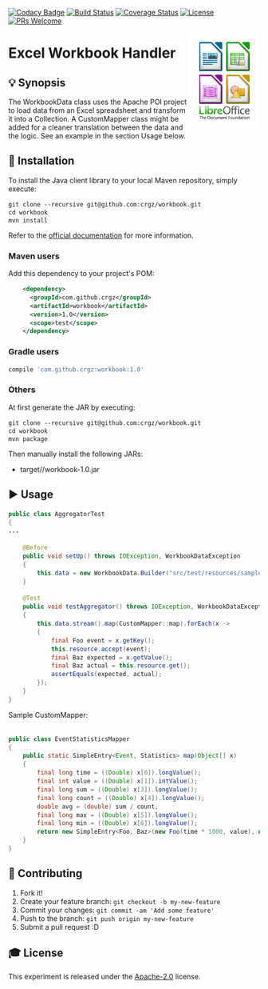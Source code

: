 [![Codacy Badge](https://api.codacy.com/project/badge/Grade/7e7b4472a8d342e3839dd70cbc600838)](https://www.codacy.com/app/conrado-m/workbook?utm_source=github.com&amp;utm_medium=referral&amp;utm_content=crgz/workbook&amp;utm_campaign=Badge_Grade)
[![Build Status](https://travis-ci.org/crgz/workbook.svg?branch=master)](https://travis-ci.org/crgz/workbook)
[![Coverage Status](https://coveralls.io/repos/github/crgz/workbook/badge.svg?branch=master)](https://coveralls.io/github/crgz/workbook?branch=master)
[![License](https://img.shields.io/badge/License-Apache%202.0-blue.svg)](https://opensource.org/licenses/Apache-2.0)
[![PRs Welcome](https://img.shields.io/badge/PRs-welcome-brightgreen.svg?style=flat-square)](http://makeapullrequest.com)

<img src="./site/icons/Libreoffice_icon_mix.png?raw=true" width="20%" align="right" style="border:20px solid white">


# Excel Workbook Handler

## 💡 Synopsis
The WorkbookData class uses the Apache POI project to load data from an Excel spreadsheet and transform it into a Collection. A CustomMapper class might be added for a cleaner translation between the data and the logic. See an example in the section Usage below.

## 💾 Installation

To install the Java client library to your local Maven repository, simply execute:

```shell
git clone --recursive git@github.com:crgz/workbook.git
cd workbook
mvn install
```

Refer to the [official documentation](https://maven.apache.org/plugins/maven-deploy-plugin/usage.html) for more information.

### Maven users

Add this dependency to your project's POM:

```xml
    <dependency>
      <groupId>com.github.crgz</groupId>
      <artifactId>workbook</artifactId>
      <version>1.0</version>
      <scope>test</scope>
    </dependency>
```

### Gradle users

```groovy
compile 'com.github.crgz:workbook:1.0'
```

### Others

At first generate the JAR by executing:

```
git clone --recursive git@github.com:crgz/workbook.git
cd workbook
mvn package
```

Then manually install the following JARs:

* target//workbook-1.0.jar

## ▶️ Usage

```Java
public class AggregatorTest
{
...

	@Before
	public void setUp() throws IOException, WorkbookDataException
	{
		this.data = new WorkbookData.Builder("src/test/resources/sample.xls").sheet(0).build().collection();
	}

	@Test
	public void testAggregator() throws IOException, WorkbookDataException
	{
		this.data.stream().map(CustomMapper::map).forEach(x ->
		{
			final Foo event = x.getKey();
			this.resource.accept(event);					
			final Baz expected = x.getValue();
			final Baz actual = this.resource.get();
			assertEquals(expected, actual);
		});
	}
}
```
Sample CustomMapper:

```Java

public class EventStatisticsMapper
{
	public static SimpleEntry<Event, Statistics> map(Object[] x)
	{
		final long time = ((Double) x[0]).longValue();
		final int value = ((Double) x[1]).intValue();
		final long sum = ((Double) x[3]).longValue();
		final long count = ((Double) x[4]).longValue();
		double avg = (double) sum / count;
		final long max = ((Double) x[5]).longValue();
		final long min = ((Double) x[6]).longValue();
		return new SimpleEntry<Foo, Baz>(new Foo(time * 1000, value), new Baz(sum, count, max, min, avg));
	}
}
```

## 🎁 Contributing

1. Fork it!
2. Create your feature branch: `git checkout -b my-new-feature`
3. Commit your changes: `git commit -am 'Add some feature'`
4. Push to the branch: `git push origin my-new-feature`
5. Submit a pull request :D

## 🎓 License
This experiment is released under the [Apache-2.0](https://opensource.org/licenses/Apache-2.0) license.
